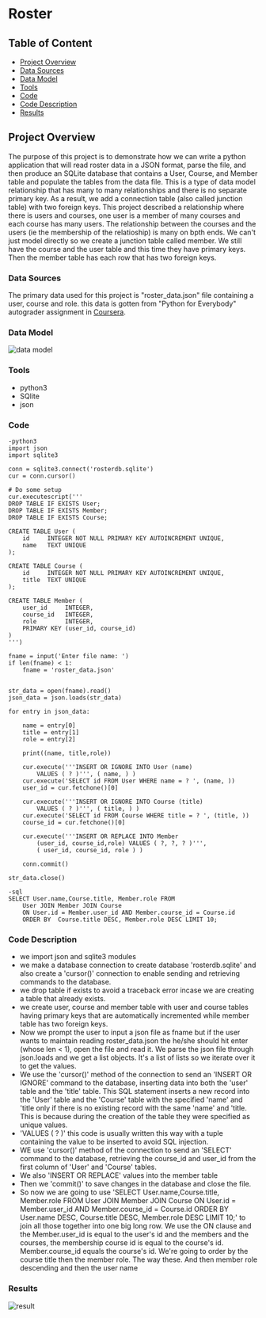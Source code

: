 # Roster

## Table of Content
- [Project Overview](#project-overview)
- [Data Sources](#data-sources)
- [Data Model](#data-model)
- [Tools](#tools)
- [Code](#code)
- [Code Description](#code-description)
- [Results](#results)
  

## Project Overview
The purpose of this project is to demonstrate how we can write a python application that  will read roster data in a JSON format, parse the file, and then produce an SQLite database that contains a User, Course, and Member table and populate the tables from the data file. This is a type of data model relationship that has many to many relationships and there is no separate primary key. As a result, we add a connection table (also called junction table) with two foreign keys. This project described a relationship where there is users and courses, one user is a member of many courses and  each course has many users. The relationship between the courses and the users (ie the membership of the relatioship) is many on bpth ends. We can't just model directly so we create a junction table called member. We still have the course and the user table and this time they have primary keys. Then the member table has each row that has two foreign keys.

### Data Sources
The primary data used for this project is "roster_data.json" file containing a user, course and role. this data is gotten from "Python for Everybody" autograder assignment in [Coursera](https://www.coursera.org/).

### Data Model
![data model](https://github.com/chinenyejuliet/Roster/assets/142748509/2c38b40e-772f-4203-8255-2c5548a58ac4)

### Tools
- python3
- SQlite
- json

### Code
```
-python3
import json
import sqlite3

conn = sqlite3.connect('rosterdb.sqlite')
cur = conn.cursor()

# Do some setup
cur.executescript('''
DROP TABLE IF EXISTS User;
DROP TABLE IF EXISTS Member;
DROP TABLE IF EXISTS Course;

CREATE TABLE User (
    id     INTEGER NOT NULL PRIMARY KEY AUTOINCREMENT UNIQUE,
    name   TEXT UNIQUE
);

CREATE TABLE Course (
    id     INTEGER NOT NULL PRIMARY KEY AUTOINCREMENT UNIQUE,
    title  TEXT UNIQUE
);

CREATE TABLE Member (
    user_id     INTEGER,
    course_id   INTEGER,
    role        INTEGER,
    PRIMARY KEY (user_id, course_id)
)
''')

fname = input('Enter file name: ')
if len(fname) < 1:
    fname = 'roster_data.json'


str_data = open(fname).read()
json_data = json.loads(str_data)

for entry in json_data:

    name = entry[0]
    title = entry[1]
    role = entry[2]

    print((name, title,role))

    cur.execute('''INSERT OR IGNORE INTO User (name)
        VALUES ( ? )''', ( name, ) )
    cur.execute('SELECT id FROM User WHERE name = ? ', (name, ))
    user_id = cur.fetchone()[0]

    cur.execute('''INSERT OR IGNORE INTO Course (title)
        VALUES ( ? )''', ( title, ) )
    cur.execute('SELECT id FROM Course WHERE title = ? ', (title, ))
    course_id = cur.fetchone()[0]

    cur.execute('''INSERT OR REPLACE INTO Member
        (user_id, course_id,role) VALUES ( ?, ?, ? )''',
        ( user_id, course_id, role ) )

    conn.commit()
    
str_data.close()
```
```
-sql
SELECT User.name,Course.title, Member.role FROM 
    User JOIN Member JOIN Course 
    ON User.id = Member.user_id AND Member.course_id = Course.id
    ORDER BY  Course.title DESC, Member.role DESC LIMIT 10;
```
### Code Description
- we import json and sqlite3 modules
- we make a database connection to create database 'rosterdb.sqlite' and also create a 'cursor()' connection to enable sending and retrieving commands to the database.
- we drop table if exists to avoid a traceback error incase we are creating a table that already exists.
- we create user, course and member table with user and course tables having primary keys that are automatically incremented while member table has two foreign keys.
- Now we prompt the user to input a json file as fname but if the user wants to maintain reading roster_data.json the he/she should hit enter (whose len < 1), open the file and read it. We parse the json file through json.loads and we get a list objects. It's a list of lists so we iterate over it to get the values.
- We use the 'cursor()' method of the connection to send an 'INSERT OR IGNORE' command to the database, inserting data into both the 'user' table and the 'title' table. This SQL statement inserts a new record into the 'User' table and the 'Course' table with the specified 'name' and 'title only if there is no existing record with the same 'name' and 'title. This is because during the creation of the table they were specified as unique values.
- 'VALUES ( ? )' this code is usually written this way with a tuple containing the value to be inserted to avoid SQL injection.
- WE use 'cursor()' method of the connection to send an 'SELECT' command to the database, retrieving the course_id and user_id from the first column of 'User' and 'Course' tables.
- We also 'INSERT OR REPLACE' values into the member table
- Then we 'commit()' to save changes in the database and close the file.
- So now we are going to use 'SELECT User.name,Course.title, Member.role FROM 
    User JOIN Member JOIN Course 
    ON User.id = Member.user_id AND Member.course_id = Course.id
    ORDER BY User.name DESC, Course.title DESC, Member.role DESC LIMIT 10;' to join all those together into one big long row. We use the ON clause and the Member.user_id is equal to the user's id and the members and the courses, the membership course id is equal to the course's id. Member.course_id equals the course's id. We're going to order by the course title then the member role. The way these. And then member role descending and then the user name

### Results
![result](https://github.com/chinenyejuliet/Roster/assets/142748509/c6f19a0a-3742-4118-a257-99e2876c6516)

